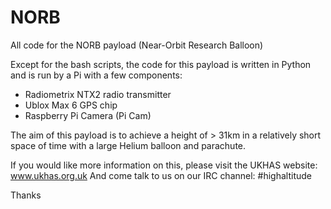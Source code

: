 NORB
====

All code for the NORB payload (Near-Orbit Research Balloon)


Except for the bash scripts, the code for this payload is written in Python and is run by a Pi with a few components:

- Radiometrix NTX2 radio transmitter
- Ublox Max 6 GPS chip
- Raspberry Pi Camera (Pi Cam)


The aim of this payload is to achieve a height of > 31km in a relatively short space of time with a large Helium balloon
and parachute. 

If you would like more information on this, please visit the UKHAS website: www.ukhas.org.uk 
And come talk to us on our IRC channel: #highaltitude

Thanks
